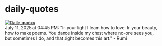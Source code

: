 # daily-quotes
[![Daily quotes](https://github.com/ceepu8/daily-quotes/actions/workflows/daily-quote.yml/badge.svg)](https://github.com/ceepu8/daily-quotes/actions/workflows/daily-quote.yml)<br/>
July 11, 2025 at 04:45 PM: "In your light I learn how to love. In your beauty, how to make poems. You dance inside my chest where no-one sees you, but sometimes I do, and that sight becomes this art." - Rumi
